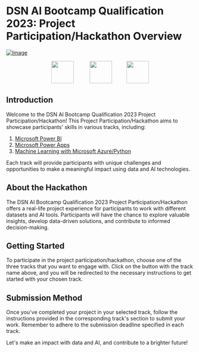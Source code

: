 # DSN AI Bootcamp Qualification 2023: Project Participation/Hackathon Overview


[![Image](https://github.com/DataScienceNigeria/DSN-AI-Bootcamp-2023-Qualification-Project-Participation-and-Hackathon/blob/main/images/Bimage1.png?raw=true)]()

<!-- Images arranged horizontally -->
<p align='center'>
<a href="https://github.com/DataScienceNigeria/DSN-AI-Bootcamp-2023-Qualification-Project-Participation-and-Hackathon/blob/main/Microsoft Power BI.md"><img src="https://github.com/DataScienceNigeria/DSN-AI-Bootcamp-2023-Qualification-Project-Participation-and-Hackathon/blob/main/images/thumbnail_Power%20BI.png?raw=true" height="60" style="max-width: 100%;"></a>  &nbsp;&nbsp;&nbsp;&nbsp;&nbsp;&nbsp;&nbsp;&nbsp;&nbsp;
  <a href="https://github.com/DataScienceNigeria/DSN-AI-Bootcamp-2023-Qualification-Project-Participation-and-Hackathon/blob/main/Microsoft Power Apps.md"><img src="https://github.com/DataScienceNigeria/DSN-AI-Bootcamp-2023-Qualification-Project-Participation-and-Hackathon/blob/main/images/thumbnail_Power%20Apps.png?raw=true" height="60" style="max-width: 100%;"></a>&nbsp;&nbsp;&nbsp;&nbsp;&nbsp;&nbsp;&nbsp;&nbsp;&nbsp;
  <a href="https://github.com/DataScienceNigeria/DSN-AI-Bootcamp-2023-Qualification-Project-Participation-and-Hackathon/blob/main/ML with Azure-Python.md"><img src="https://github.com/DataScienceNigeria/DSN-AI-Bootcamp-2023-Qualification-Project-Participation-and-Hackathon/blob/main/images/thumbnail_ML%20with%20Azure.png?raw=true" height="60" style="max-width: 100%;"></a>
</p>

## Introduction

Welcome to the DSN AI Bootcamp Qualification 2023 Project Participation/Hackathon! This Project Participation/Hackathon aims to showcase participants' skills in various tracks, including:

1. <a href="https://github.com/DataScienceNigeria/DSN-AI-Bootcamp-2023-Qualification-Project-Participation-and-Hackathon/blob/main/Microsoft Power BI.md">Microsoft Power BI</a>
2. <a href="https://github.com/DataScienceNigeria/DSN-AI-Bootcamp-2023-Qualification-Project-Participation-and-Hackathon/blob/main/Microsoft Power Apps.md">Microsoft Power Apps</a>
3. <a href="https://github.com/DataScienceNigeria/DSN-AI-Bootcamp-2023-Qualification-Project-Participation-and-Hackathon/blob/main/ML with Azure-Python.md">Machine Learning with Microsoft Azure/Python</a><br>

Each track will provide participants with unique challenges and opportunities to make a meaningful impact using data and AI technologies.

## About the Hackathon

The DSN AI Bootcamp Qualification 2023 Project Participation/Hackathon offers a real-life project experience for participants to work with different datasets and AI tools. Participants will have the chance to explore valuable insights, develop data-driven solutions, and contribute to informed decision-making.

## Getting Started

To participate in the project participation/hackathon, choose one of the three tracks that you want to engage with. Click on the button with the track name above, and you will be redirected to the necessary instructions to get started with your chosen track.

## Submission Method

Once you've completed your project in your selected track, follow the instructions provided in the corresponding track's section to submit your work. Remember to adhere to the submission deadline specified in each track.

Let's make an impact with data and AI, and contribute to a brighter future!



